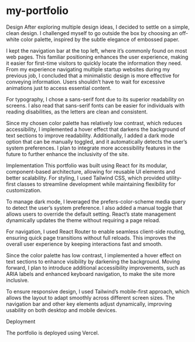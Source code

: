 # my-portfolio

Design
After exploring multiple design ideas, I decided to settle on a simple, clean design. I challenged myself to go outside the box by choosing an off-white color palette, inspired by the subtle elegance of embossed paper.

I kept the navigation bar at the top left, where it’s commonly found on most web pages. This familiar positioning enhances the user experience, making it easier for first-time visitors to quickly locate the information they need. From my experience navigating multiple startup websites during my previous job, I concluded that a minimalistic design is more effective for conveying information. Users shouldn’t have to wait for excessive animations just to access essential content.

For typography, I chose a sans-serif font due to its superior readability on screens. I also read that sans-serif fonts can be easier for individuals with reading disabilities, as the letters are clean and consistent.

Since my chosen color palette has relatively low contrast, which reduces accessibility, I implemented a hover effect that darkens the background of text sections to improve readability. Additionally, I added a dark mode option that can be manually toggled, and it automatically detects the user’s system preferences. I plan to integrate more accessibility features in the future to further enhance the inclusivity of the site.

Implementation
This portfolio was built using React for its modular, component-based architecture, allowing for reusable UI elements and better scalability. For styling, I used Tailwind CSS, which provided utility-first classes to streamline development while maintaining flexibility for customization.

To manage dark mode, I leveraged the prefers-color-scheme media query to detect the user’s system preference. I also added a manual toggle that allows users to override the default setting. React’s state management dynamically updates the theme without requiring a page reload.

For navigation, I used React Router to enable seamless client-side routing, ensuring quick page transitions without full reloads. This improves the overall user experience by keeping interactions fast and smooth.

Since the color palette has low contrast, I implemented a hover effect on text sections to enhance visibility by darkening the background. Moving forward, I plan to introduce additional accessibility improvements, such as ARIA labels and enhanced keyboard navigation, to make the site more inclusive.

To ensure responsive design, I used Tailwind’s mobile-first approach, which allows the layout to adapt smoothly across different screen sizes. The navigation bar and other key elements adjust dynamically, improving usability on both desktop and mobile devices.

Deployment

The portfolio is deployed using Vercel.

